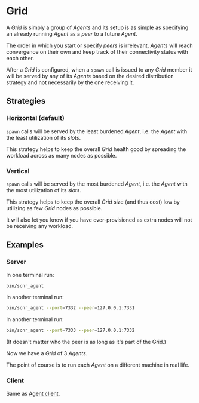 # Grid

A _Grid_ is simply a group of _Agents_ and its setup is as simple as specifying
an already running _Agent_ as a _peer_ to a future _Agent_.

The order in which you start or specify _peers_ is irrelevant, _Agents_
will reach convergence on their own and keep track of their connectivity status 
with each other.

After a _Grid_ is configured, when a `spawn` call is issued to any _Grid_
member it will be served by any of its _Agents_ based on the desired
distribution strategy and not necessarily by the one receiving it.

## Strategies

### Horizontal (default)

`spawn` calls will be served by the least burdened _Agent_, i.e. the 
_Agent_ with the least utilization of its _slots_.

This strategy helps to keep the overall _Grid_ health good by spreading the 
workload across as many nodes as possible.

### Vertical

`spawn` calls will be served by the most burdened _Agent_, i.e. the
_Agent_ with the most utilization of its _slots_.

This strategy helps to keep the overall _Grid_ size (and thus cost) low by 
utilizing as few _Grid_ nodes as possible.

It will also let you know if you have over-provisioned as extra nodes will not
be receiving any workload.

## Examples

### Server

In one terminal run:

```bash
bin/scnr_agent
```

In another terminal run:

```bash
bin/scnr_agent --port=7332 --peer=127.0.0.1:7331
```

In another terminal run:

```bash
bin/scnr_agent --port=7333 --peer=127.0.0.1:7332
```

(It doesn't matter who the peer is as long as it's part of the Grid.)

Now we have a _Grid_ of 3 _Agents_.

The point of course is to run each _Agent_ on a different machine in real life.

### Client

Same as [Agent client](/scanning/distributed/agent.md#client).
